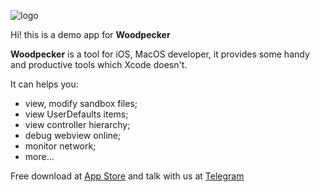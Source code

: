 
![logo](http://www.woodpeck.cn/assets/img/logo.png)

Hi! this is a demo app for **Woodpecker**

**Woodpecker** is a tool for iOS, MacOS developer, it provides some handy and productive tools which Xcode doesn't. 

It can helps you:

 - view, modify sandbox files;
 - view UserDefaults items;
 - view controller hierarchy;
 - debug webview online;
 - monitor network;
 - more...

Free download at [App Store](https://itunes.apple.com/cn/app/woodpecker/id1333548463?l=en&mt=12)
and talk with us at [Telegram](https://t.me/appwoodpecker)


